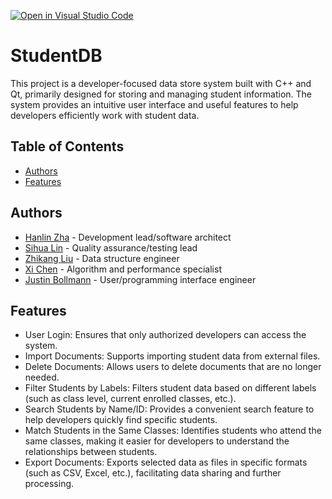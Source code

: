 [![Open in Visual Studio Code](https://classroom.github.com/assets/open-in-vscode-718a45dd9cf7e7f842a935f5ebbe5719a5e09af4491e668f4dbf3b35d5cca122.svg)](https://classroom.github.com/online_ide?assignment_repo_id=10815271&assignment_repo_type=AssignmentRepo)
# StudentDB

This project is a developer-focused data store system built with C++ and Qt, primarily designed for storing and managing student information. The system provides an intuitive user interface and useful features to help developers efficiently work with student data.

## Table of Contents
- [Authors](#authors)
- [Features](#features)

## Authors

- [Hanlin Zha](https://github.com/AozakiKoriko) - Development lead/software architect
- [Sihua Lin]() - Quality assurance/testing lead
- [Zhikang Liu]() - Data structure engineer
- [Xi Chen]() - Algorithm and performance specialist
- [Justin Bollmann]() - User/programming interface engineer

## Features
- User Login: Ensures that only authorized developers can access the system.
- Import Documents: Supports importing student data from external files.
- Delete Documents: Allows users to delete documents that are no longer needed.
- Filter Students by Labels: Filters student data based on different labels (such as class level, current enrolled classes, etc.).
- Search Students by Name/ID: Provides a convenient search feature to help developers quickly find specific students.
- Match Students in the Same Classes: Identifies students who attend the same classes, making it easier for developers to understand the relationships between students.
- Export Documents: Exports selected data as files in specific formats (such as CSV, Excel, etc.), facilitating data sharing and further processing.
